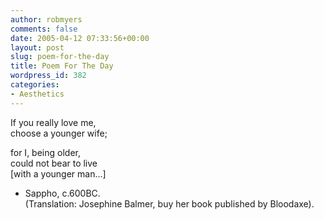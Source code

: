 ```yaml
---
author: robmyers
comments: false
date: 2005-04-12 07:33:56+00:00
layout: post
slug: poem-for-the-day
title: Poem For The Day
wordpress_id: 382
categories:
- Aesthetics
---
```


If you really love me,  
choose a younger wife;  
  
for I, being older,  
could not bear to live  
[with a younger man...]  
  
- Sappho, c.600BC.  
(Translation: Josephine Balmer, buy her book published by Bloodaxe).

  


